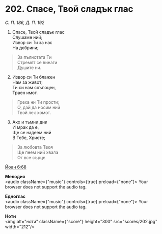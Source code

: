 # 202. Спасе, Твой сладък глас

_С. П. 186, Д. П. 192_

1. Спасе, Твой сладък глас  
Слушаме ний;  
Извор си Ти за нас  
На добрини;  

> За пълнотата Ти  
> Стремят се винаги  
> Душите ни.  

2. Извор си Ти блажен  
Нам за живот;  
Ти си нам скъпоцен,  
Траен имот.  

> Греха ни Ти прости;  
> О, дай да носим ний  
> Твой лек хомот.  

3. Ако и тъмни дни  
И мрак да е,  
Ще се надеем ний  
В Тебе, Христе;  

> За любовта Твоя  
> Ще пеем ний хвала  
> От все сърце.

[Йоан 6:68](http://biblia.bg/index.php?k=43&g=6&s=68)

**Мелодия**  
<audio className={"music"} controls={true} preload={"none"}>
    <source src="mp3/202.mp3" type="audio/mpeg"/>
    Your browser does not support the audio tag.
</audio>

**Едноглас**  
<audio className={"music"} controls={true} preload={"none"}>
    <source src="transp/202.mp3" type="audio/mpeg"/>
    Your browser does not support the audio tag.
</audio>

**Ноти**  
<img alt="ноти" className={"score"} height="300" src="scores/202.jpg" width="212"/>
